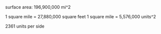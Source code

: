 
surface area: 196,900,000 mi^2

1 square mile = 27,880,000 square feet
1 square mile = 5,576,000 units^2

2361 units per side
